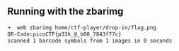 ## Running with the zbarimg

```bash
➜  web zbarimg home/ctf-player/drop-in/flag.png 
QR-Code:picoCTF{p33k_@_b00_7843f77c}
scanned 1 barcode symbols from 1 images in 0 seconds

```
